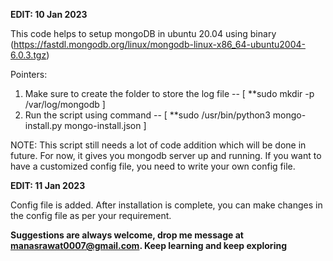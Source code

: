 **EDIT: 10 Jan 2023**

This code helps to setup mongoDB in ubuntu 20.04 using binary (https://fastdl.mongodb.org/linux/mongodb-linux-x86_64-ubuntu2004-6.0.3.tgz) 

Pointers:

1. Make sure to create the folder to store the log file -- [ **sudo mkdir -p /var/log/mongodb ]
2. Run the script using command -- [ **sudo /usr/bin/python3 mongo-install.py mongo-install.json ]


NOTE: This script still needs a lot of code addition which will be done in future. For now, it gives you mongodb server up and running. If you want to have a customized config file, you need to write your own config file.




**EDIT: 11 Jan 2023**

Config file is added. After installation is complete, you can make changes in the config file as per your requirement.



**Suggestions are always welcome, drop me message at manasrawat0007@gmail.com. Keep learning and keep exploring**
